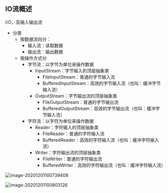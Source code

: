 ## IO流概述

I/O，及输入输出流

- 分类
    - 按数据流向分：
        - 输入流：读取数据
        - 输出流：输出数据
    - 按操作方式分
        - 字节流：以字节为单位来操作数据
            - InputStream：字节输入的顶层抽象类
                - FileInputStream：普通的字节输入流
                - BufferedInputStream：高效的字节输入流（也叫：缓冲字节输入流）
            - OutputStream：字节输出流的顶层抽象类
                - FileOutputStream：普通的字节输出流
                - BufferedOutputStream：高效的字节输出流（也叫：缓冲字节输入流）
        - 字符流：以字符为单位来操作数据
            - Reader：字符输入的顶层抽象类
                - FileReader：普通的字符输入流
                - BufferedReader：高效的字符输入流（也叫：缓冲字符输入流）
            - Writer：字符输出流的顶层抽象类
                - FileWriter：普通的字符输出流
                - BufferedWriter：高效的字符输出流（也叫：缓冲字符输入流）

![image-20201201100739408](https://img2020.cnblogs.com/blog/2213660/202012/2213660-20201201100740931-1857213064.png)

![image-20201201100803126](https://img2020.cnblogs.com/blog/2213660/202012/2213660-20201201100804726-1411003409.png)

